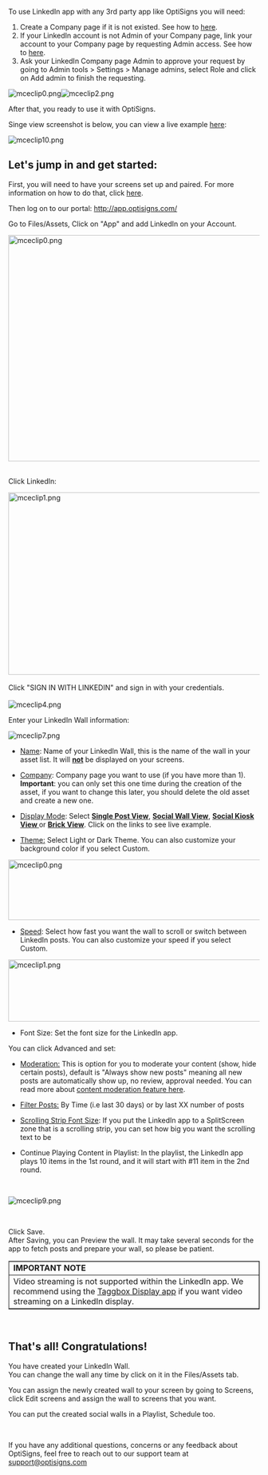 <p>To use LinkedIn app with any 3rd party app like OptiSigns you will need:</p>
<ol>
<li>Create a Company page if it is not existed. See how to <a href="https://business.linkedin.com/marketing-solutions/linkedin-pages" target="_blank" rel="noopener noreferrer">here</a>.</li>
<li>If your LinkedIn account is not Admin of your Company page, link your account to your Company page by requesting Admin access. See how to <a href="https://www.linkedin.com/help/linkedin/answer/17481/request-admin-access-to-a-linkedin-page?lang=en" target="_self" rel="undefined">here</a>.</li>
<li>Ask your LinkedIn Company page Admin to approve your request by going to Admin tools &gt; Settings &gt; Manage admins, select Role and click on Add admin to finish the requesting.</li>
</ol>
<p><img src="https://support.optisigns.com/hc/article_attachments/4406192461715" alt="mceclip0.png"><img src="https://support.optisigns.com/hc/article_attachments/4406180621971" alt="mceclip2.png"></p>
<p>After that, you ready to use it with OptiSigns.</p>
<p>Singe view screenshot is below, you can view a live example <a href="https://social-player.optisigns.com/linkedin/?asset_id=yjBTTG49Nz9uaurhp" target="_blank" rel="noopener noreferrer">here</a>:</p>
<p><img src="https://support.optisigns.com/hc/article_attachments/4406207116819" alt="mceclip10.png"></p>
<h2 id="h_01HPYC1PHBNRKZM0KX4AXPPD46" class="rich-content-viewer_headerTwo__3f-vr rich-content-viewer_elementSpacing__208Ie blog-post-title-font _3aQMT _2J4pr css-x4x4qs rich-content-viewer_left__2p1aK _158eo _3_7DB"><strong>Let's jump in and get started:</strong></h2>
<p class="rich-content-viewer_text__XzvDs rich-content-viewer_elementSpacing__208Ie _3_7DB blog-post-text-font blog-post-text-color rich-content-viewer_left__2p1aK _158eo _3_7DB">First, you will need to have your screens set up and paired. For more information on how to do that, click <a class="link-viewer_link__2qJYG blog-link-hashtag-color y_1_u" href="https://www.optisigns.com/blog/how-to-set-up-digital-signs-with-optisigns-and-amazon-fire-tv" target="_blank" rel="noopener noreferrer">here</a>.</p>
<p class="rich-content-viewer_text__XzvDs rich-content-viewer_elementSpacing__208Ie _3_7DB blog-post-text-font blog-post-text-color rich-content-viewer_left__2p1aK _158eo _3_7DB">Then log on to our portal: <a class="link-viewer_link__2qJYG blog-link-hashtag-color y_1_u" href="http://app.optisigns.com/" target="_top" rel="noreferrer">http://app.optisigns.com/</a></p>
<p class="rich-content-viewer_text__XzvDs rich-content-viewer_elementSpacing__208Ie _3_7DB blog-post-text-font blog-post-text-color rich-content-viewer_left__2p1aK _158eo _3_7DB">Go to Files/Assets, Click on "App" and add LinkedIn on your Account.</p>
<div class="rich-content-viewer_pluginContainerReadOnly__2CvYQ rich-content-viewer_alignCenter__Slk8p _3Q5gW rich-content-viewer_sizeContent__1hD8w">
<div class="image-viewer_imageContainer__1Lhwj _34hgV" data-hook="imageViewer">
<div class="image-viewer_imageWrapper__xdJBZ"><img src="https://support.optisigns.com/hc/article_attachments/4406206658963" alt="mceclip0.png" width="599" height="453"></div>
<div class=""> </div>
</div>
</div>
<p class="rich-content-viewer_text__XzvDs rich-content-viewer_elementSpacing__208Ie _3_7DB blog-post-text-font blog-post-text-color rich-content-viewer_left__2p1aK _158eo _3_7DB">Click LinkedIn:</p>
<div class="rich-content-viewer_pluginContainerReadOnly__2CvYQ rich-content-viewer_alignCenter__Slk8p _3Q5gW rich-content-viewer_sizeContent__1hD8w">
<div class="image-viewer_imageContainer__1Lhwj _34hgV" data-hook="imageViewer">
<div class="image-viewer_imageWrapper__xdJBZ"><img src="https://support.optisigns.com/hc/article_attachments/4406206698899" alt="mceclip1.png" width="629" height="365"></div>
<div class=""> </div>
<div class="">Click "SIGN IN WITH LINKEDIN" and sign in with your credentials.<br><br>
</div>
<div class=""><img src="https://support.optisigns.com/hc/article_attachments/4406206727827" alt="mceclip4.png"></div>
</div>
</div>
<p class="rich-content-viewer_text__XzvDs rich-content-viewer_elementSpacing__208Ie _3_7DB blog-post-text-font blog-post-text-color rich-content-viewer_left__2p1aK _158eo _3_7DB">Enter your LinkedIn Wall information:</p>
<div class="rich-content-viewer_pluginContainerReadOnly__2CvYQ rich-content-viewer_alignCenter__Slk8p _3Q5gW rich-content-viewer_sizeSmall__3Q43X _26shW">
<div class="image-viewer_imageContainer__1Lhwj _34hgV" data-hook="imageViewer">
<div class="image-viewer_imageWrapper__xdJBZ wysiwyg-text-align-center"><img src="https://support.optisigns.com/hc/article_attachments/4406206892819" alt="mceclip7.png"></div>
</div>
</div>
<ul class="rich-content-viewer_unorderedListContainer__2PG9L PM4OL">
<li class="rich-content-viewer_unorderedList__1BJwx rich-content-viewer_elementSpacing__208Ie _3_7DB AvMd_ _310Mz rich-content-viewer_left__2p1aK _158eo _3_7DB">
<p class="rich-content-viewer_elementSpacing__208Ie"><u>Name</u>: Name of your LinkedIn Wall, this is the name of the wall in your asset list. It will <u><strong>not</strong></u> be displayed on your screens.</p>
</li>
<li>
<u>Company</u>: Company page you want to use (if you have more than 1). <strong>Important</strong>: you can only set this one time during the creation of the asset, if you want to change this later, you should delete the old asset and create a new one.</li>
<li class="rich-content-viewer_unorderedList__1BJwx rich-content-viewer_elementSpacing__208Ie _3_7DB AvMd_ _310Mz rich-content-viewer_left__2p1aK _158eo _3_7DB">
<p class="rich-content-viewer_elementSpacing__208Ie"><u>Display Mode</u>: Select <a href="https://social-player.optisigns.com/instagram/?asset_id=y89t3dg76jewc7nec"><strong>Single Post View</strong></a>, <strong><a href="https://social-player.optisigns.com/instagram/?asset_id=ry2oyv3hqui83njer">Social Wall View</a></strong>, <strong><a href="https://social-player.optisigns.com/instagram/?asset_id=0csdimtv6c6p2blg8">Social Kiosk View </a></strong>or <strong><a href="https://social-player.optisigns.com/instagram/?asset_id=0csdimtv6c6p2blg8">Brick View</a></strong>. Click on the links to see live example.</p>
</li>
<li class="rich-content-viewer_unorderedList__1BJwx rich-content-viewer_elementSpacing__208Ie _3_7DB AvMd_ _310Mz rich-content-viewer_left__2p1aK _158eo _3_7DB">
<p class="rich-content-viewer_elementSpacing__208Ie"><u>Theme:</u> Select Light or Dark Theme. You can also customize your background color if you select Custom.</p>
</li>
</ul>
<p class="wysiwyg-text-align-center"><img src="https://support.optisigns.com/hc/article_attachments/26482778177427" alt="mceclip0.png" width="560" height="121"></p>
<ul class="rich-content-viewer_unorderedListContainer__2PG9L PM4OL">
<li class="rich-content-viewer_unorderedList__1BJwx rich-content-viewer_elementSpacing__208Ie _3_7DB AvMd_ _310Mz rich-content-viewer_left__2p1aK _158eo _3_7DB">
<p class="rich-content-viewer_elementSpacing__208Ie"><u>Speed</u>: Select how fast you want the wall to scroll or switch between LinkedIn posts. You can also customize your speed if you select Custom.</p>
</li>
</ul>
<p class="wysiwyg-text-align-center"><img src="https://support.optisigns.com/hc/article_attachments/26482778194323" alt="mceclip1.png" width="560" height="124"></p>
<ul class="rich-content-viewer_unorderedListContainer__2PG9L PM4OL">
<li class="rich-content-viewer_unorderedList__1BJwx rich-content-viewer_elementSpacing__208Ie _3_7DB AvMd_ _310Mz rich-content-viewer_left__2p1aK _158eo _3_7DB">
<span class="wysiwyg-underline">Font Size</span>: Set the font size for the LinkedIn app.</li>
</ul>
<div class="rich-content-viewer_text__XzvDs rich-content-viewer_elementSpacing__208Ie _3_7DB blog-post-text-font blog-post-text-color">
<p>You can click Advanced and set:</p>
<ul class="rich-content-viewer_unorderedListContainer__2PG9L PM4OL">
<li>
<u>Moderation:</u> This is option for you to moderate your content (show, hide certain posts), default is "Always show new posts" meaning all new posts are automatically show up, no review, approval needed. You can read more about <a href="https://support.optisigns.com/hc/en-us/articles/4403015887763" target="_self">content moderation feature here</a>.<br><u></u>
</li>
<li class="rich-content-viewer_unorderedList__1BJwx rich-content-viewer_elementSpacing__208Ie _3_7DB AvMd_ _310Mz rich-content-viewer_left__2p1aK _158eo _3_7DB">
<p class="rich-content-viewer_elementSpacing__208Ie"><u>Filter Posts:</u> By Time (i.e last 30 days) or by last XX number of posts</p>
</li>
<li class="rich-content-viewer_unorderedList__1BJwx rich-content-viewer_elementSpacing__208Ie _3_7DB AvMd_ _310Mz rich-content-viewer_left__2p1aK _158eo _3_7DB">
<p class="rich-content-viewer_elementSpacing__208Ie"><u>Scrolling Strip Font Size</u>: If you put the LinkedIn app to a SplitScreen zone that is a scrolling strip, you can set how big you want the scrolling text to be</p>
</li>
<li class="rich-content-viewer_unorderedList__1BJwx rich-content-viewer_elementSpacing__208Ie _3_7DB AvMd_ _310Mz rich-content-viewer_left__2p1aK _158eo _3_7DB">
<p class="rich-content-viewer_elementSpacing__208Ie"><span class="wysiwyg-underline">Continue Playing Content in Playlist</span>: In the playlist, the LinkedIn app plays 10 items in the 1st round, and it will start with #11 item in the 2nd round.</p>
</li>
</ul>
<p class="rich-content-viewer_elementSpacing__208Ie"> </p>
<p class="wysiwyg-text-align-center"><img src="https://support.optisigns.com/hc/article_attachments/4406206997267" alt="mceclip9.png"></p>
<p class="wysiwyg-text-align-center"> </p>
</div>
<div class="rich-content-viewer_text__XzvDs rich-content-viewer_elementSpacing__208Ie _3_7DB blog-post-text-font blog-post-text-color">Click Save.<br>After Saving, you can Preview the wall. It may take several seconds for the app to fetch posts and prepare your wall, so please be patient.</div>
<div class="rich-content-viewer_text__XzvDs rich-content-viewer_elementSpacing__208Ie _3_7DB blog-post-text-font blog-post-text-color">
<table style="border-collapse: collapse; width: 100%;" border="1">
<tbody>
<tr>
<td class="wysiwyg-text-align-center" style="width: 100%;"><strong>IMPORTANT NOTE</strong></td>
</tr>
<tr>
<td style="width: 100%;">Video streaming is not supported within the LinkedIn app. We recommend using the <a href="https://support.optisigns.com/hc/en-us/articles/1500009343862-How-to-use-the-Taggbox-Display-app-with-OptiSigns" target="_blank" rel="noopener noreferrer">Taggbox Display app</a> if you want video streaming on a LinkedIn display.</td>
</tr>
</tbody>
</table>
</div>
<div class="rich-content-viewer_text__XzvDs rich-content-viewer_elementSpacing__208Ie _3_7DB blog-post-text-font blog-post-text-color"> </div>
<h2 id="h_01HPYC1PHCV9Z84AF37ETH1RTQ" class="rich-content-viewer_text__XzvDs rich-content-viewer_elementSpacing__208Ie _3_7DB blog-post-text-font blog-post-text-color rich-content-viewer_left__2p1aK _158eo _3_7DB"><strong>That's all! Congratulations!</strong></h2>
<p class="rich-content-viewer_text__XzvDs rich-content-viewer_elementSpacing__208Ie _3_7DB blog-post-text-font blog-post-text-color rich-content-viewer_left__2p1aK _158eo _3_7DB">You have created your LinkedIn Wall.<br>You can change the wall any time by click on it in the Files/Assets tab. </p>
<p class="rich-content-viewer_text__XzvDs rich-content-viewer_elementSpacing__208Ie _3_7DB blog-post-text-font blog-post-text-color rich-content-viewer_left__2p1aK _158eo _3_7DB">You can assign the newly created wall to your screen by going to Screens, click Edit screens and assign the wall to screens that you want.</p>
<p class="rich-content-viewer_text__XzvDs rich-content-viewer_elementSpacing__208Ie _3_7DB blog-post-text-font blog-post-text-color rich-content-viewer_left__2p1aK _158eo _3_7DB">You can put the created social walls in a Playlist, Schedule too.</p>
<p> </p>
<p>If you have any additional questions, concerns or any feedback about OptiSigns, feel free to reach out to our support team at <a href="mailto:support@optisigns.com" target="_self">support@optisigns.com</a></p>